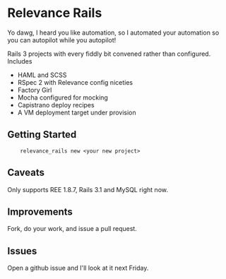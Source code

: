 Relevance Rails
==============

Yo dawg, I heard you like automation, so I automated your automation so you can autopilot while you autopilot!

Rails 3 projects with every fiddly bit convened rather than configured. Includes

* HAML and SCSS
* RSpec 2 with Relevance config niceties
* Factory Girl
* Mocha configured for mocking
* Capistrano deploy recipes
* A VM deployment target under provision

Getting Started
---------------

````gem install relevance_rails
    relevance_rails new <your new project>
`````

Caveats
-------

Only supports REE 1.8.7, Rails 3.1 and MySQL right now.

Improvements
------------

Fork, do your work, and issue a pull request.

Issues
------

Open a github issue and I'll look at it next Friday.
